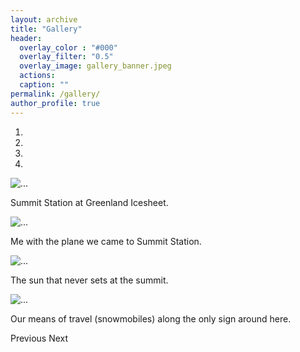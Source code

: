 ```yaml
---
layout: archive
title: "Gallery"
header:
  overlay_color : "#000"
  overlay_filter: "0.5"
  overlay_image: gallery_banner.jpeg
  actions:
  caption: ""
permalink: /gallery/
author_profile: true
---
```


  <div id="carouselExampleCaptions" class="carousel slide" data-ride="carousel"
    style="margin-top: 10px; margin-bottom: 10px;">
    <ol class="carousel-indicators">
      <li data-target="#carouselExampleCaptions" data-slide-to="0" class="active"></li>
      <li data-target="#carouselExampleCaptions" data-slide-to="1"></li>
      <li data-target="#carouselExampleCaptions" data-slide-to="2"></li>
      <li data-target="#carouselExampleCaptions" data-slide-to="3"></li>
    </ol>
    <div class="carousel-inner">
      <div class="carousel-item active">
        <img src="http://sinanozaydin.github.io/images/Summit_Station.jpg" class="d-block w-100" alt="...">
        <div class="carousel-caption d-none d-md-block">
          <p>Summit Station at Greenland Icesheet.</p>
        </div>
      </div>
      <div class="carousel-item">
        <img src="http://sinanozaydin.github.io/images/plane.jpg" class="d-block w-100" alt="...">
        <div class="carousel-caption d-none d-md-block">
          <p>Me with the plane we came to Summit Station.</p>
        </div>
      </div>
      <div class="carousel-item">
        <img src="http://sinanozaydin.github.io/images/sun.jpg" class="d-block w-100" alt="...">
        <div class="carousel-caption d-none d-md-block">
          <p>The sun that never sets at the summit.</p>
        </div>
      </div>
      <div class="carousel-item">
        <img src="http://sinanozaydin.github.io/images/deploy1.jpg" class="d-block w-100" alt="...">
        <div class="carousel-caption d-none d-md-block">
          <p>Our means of travel (snowmobiles) along the only sign around here.</p>
        </div>
      </div>
    </div>
    <a class="carousel-control-prev" data-target="#carouselExampleCaptions" role="button" data-slide="prev">
      <span class="carousel-control-prev-icon" aria-hidden="true"></span>
      <span class="sr-only">Previous</span>
    </a>
    <a class="carousel-control-next" data-target="#carouselExampleCaptions" role="button" data-slide="next">
      <span class="carousel-control-next-icon" aria-hidden="true"></span>
      <span class="sr-only">Next</span>
    </a>
  </div>
